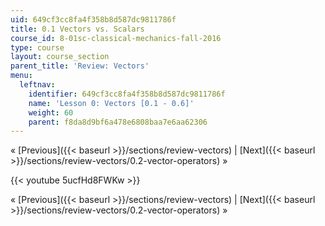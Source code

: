 ```yaml
---
uid: 649cf3cc8fa4f358b8d587dc9811786f
title: 0.1 Vectors vs. Scalars
course_id: 8-01sc-classical-mechanics-fall-2016
type: course
layout: course_section
parent_title: 'Review: Vectors'
menu:
  leftnav:
    identifier: 649cf3cc8fa4f358b8d587dc9811786f
    name: 'Lesson 0: Vectors [0.1 - 0.6]'
    weight: 60
    parent: f8da8d9bf6a478e6808baa7e6aa62306
---
```


« [Previous]({{< baseurl >}}/sections/review-vectors) | [Next]({{< baseurl >}}/sections/review-vectors/0.2-vector-operators) »

{{< youtube 5ucfHd8FWKw >}}

« [Previous]({{< baseurl >}}/sections/review-vectors) | [Next]({{< baseurl >}}/sections/review-vectors/0.2-vector-operators) »